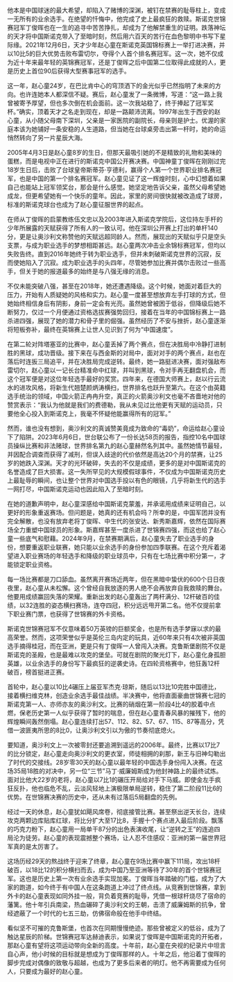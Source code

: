 他本是中国球迷的最大希望，却陷入了赌博的深渊，被钉在禁赛的耻辱柱上，变成一无所有的业余选手。在绝望的忏悔中，他完成了史上最疯狂的救赎。斯诺克世锦赛冠军丁俊晖也在一生的追寻中苦苦挣扎，却成为了他解禁重生的证明。跌落神坛的天才将中国斯诺克带入了至暗时刻，然后用六百天的苦行在血色黎明中书写下星际缘。2021年12月6日，天才少年赵心童在斯诺克英国锦标赛上一举打进决赛，并以10比5的巨大优势击败布雷切尔，夺得个人首个排名赛冠军。这一次，她不仅成为近十年来最年轻的英锦赛冠军，还是丁俊晖之后中国第二位取得此成就的人，更是历史上首位90后获得大型赛事冠军的选手。

这一年，赵心童24岁，在巴比肯中心的穹顶洒下的金光似乎已然指明了未来的方向。也许连她本人都深信不疑。赛后，赵心童发了一条微博，写道：“这一路上我曾被寄予厚望，但也多次倒在机会面前。这一次我站稳了，终于捧起了冠军奖杯。”确实，顶着天才之名走到现在，却是一路颠沛流离。1997年出生于西安的赵心童，从小随父母南下深圳，父亲是一家医院的副院长，母亲则是护士。优渥的家庭本该为她铺好一条安稳的人生道路，但当她在台球桌旁击出第一杆时，她的命运悄然转向了另一片星辰大海。

2005年4月3日是赵心童8岁的生日，但那天最吸引她的不是精致的礼物和美味的蛋糕，而是电视中正在进行的斯诺克中国公开赛决赛。中国神童丁俊晖在刚刚过完18岁生日后，击败了台球皇帝斯蒂芬·亨德利，赢得个人第一个世界职业排名赛冠军，也是中国的第一个排名赛冠军。赵心童见证了这一辉煌时刻，心中幻想着如果自己也能站上冠军领奖台，那会是什么感觉。她坚定地告诉父亲，虽然父母希望她成龙，但更希望她有一个快乐的童年。因此，家里的房间很快就被改造成了球房，标准的斯诺克球台也成为了赵心童征服世界的起点。 

在师从丁俊晖的启蒙教练伍文忠以及2003年进入斯诺克学院后，这位持左手杆的少年所展露的天赋获得了所有人的一致认可。他在深圳公开赛上打出的单杆140分，更是让奥沙利文称赞他的天赋远超同龄人。然而，展现出的天赋似乎只是空头支票，与成为职业选手的梦想相距甚远。赵心童两次冲击业余锦标赛冠军，但均以失败告终。直到2016年她终于转为职业选手，但并未刺破斯诺克世界的沉寂，反而使她陷入了沉寂。成为职业选手的头四年，尽管她参加比赛并偶尔击败过一些高手，但关于她的报道最多的始终是与八强无缘的消息。

不仅未能突破八强，甚至在2018年，她还遭遇降级。这个时候，她面对着巨大的压力，开始有人质疑她的风格和实力。赵心童一度甚至想放弃左手打球的方式，但她始终相信身后有阴影，身前一定会有光亮。虽然她曾被困于低谷，但降级后她不断努力，仅过一个月便通过资格选拔赛强势回归，接着在当年的中国锦标赛上一路杀进四强，展现了她的潜力和骨子里的倔强。虽然经历了不安与挫折，赵心童逐渐将短板弥补，最终在英锦赛上让世人见识到了何为“中国速度”。

在第二轮对阵塔塞亚的比赛中，赵心童丢掉了两个赛点，但在决胜局中冷静打进制胜的黑球，成功晋级。接下来在与西金斯的对局中，面对对手的两个赛点，赵也在落后时连扳三局追平，并在决胜局完成逆转。最终，她一路挺进决赛，面对强敌布雷切尔，赵心童以一记长台精准命中红球，并叫到黑球，令对手再无翻盘机会，而这个冠军便是对这位年轻选手最好的奖赏。四年来，在德国大师赛上，赵以行云流水的进攻风格，将新生代翘楚颜炳涛横扫，世界排名也跃升至第六。在这个由英籍选手统治的领域，中国火箭正冉冉升空，真正的火箭奥沙利文也毫不吝嗇地对他的赞赏表示：“我认为他就是我们的费德勒，我从未见过比他更有天赋的运动员，只要他全心投入到斯诺克上，我毫不怀疑他能赢得所有的冠军。”

然而，谁也没有想到，奥沙利文的真诚赞美竟成为致命的“毒奶”，命运给赵心童设下了陷阱。2023年6月6日，世台联公布了一份长达58页的报告，指控10名中国球员操纵比赛和非法赌球，世界排名第九的赵心童赫然名列其中。虽然她情节最轻，并因配合调查而获得了减刑，但误入歧途的代价依然是高达20个月的禁赛，让25岁的她跌入深渊。天才的光环破碎，失去的不仅是成绩，更多的是对中国斯诺克的名誉造成了巨大损害。这一失所罕见的大规模假球事件，不仅成为中国斯诺克历史上最耻辱的瞬间，也让整个世界对中国选手投以有色的眼镜，几乎将新生代的选手一网打尽，中国斯诺克运动也因此陷入了至暗时刻。

在她的道歉声明中，赵心童深感给中国斯诺克蒙羞，并承诺用成绩来证明自己，以更好的形象重返赛场。但问题是，她真的还有机会吗？所幸的是，中国军团并没有完全解散，也没有放弃老将丁俊晖、中生代的张安达、新秀斯嘉辉，依然在国际赛场全力重塑中国球员的形象。斯嘉辉甚至一度杀进了世锦赛四强，而这也给了赵心童一些底气和慰藉。2024年9月，在禁赛期满后，赵心童失去了职业选手的身份，想要重返职业联赛，她只能以业余选手的身份参加四季联赛。在这个充斥着渴望进入职业赛场的年轻选手和降级的职业球员中，只有在七场比赛中积分第一，才能锁定职业资格。

每一场比赛都是刀口舔血。虽然离开赛场近两年，但在黑暗中蛰伏的600个日日夜夜里，赵心童从未松懈。这个曾经自我放逐的男人绝不会再放弃自我救赎的舞台。他要用成绩赢回失落的荣耀。重新出发的赵心童轰出了两杆满分、12杆破百的佳绩，以32连胜的姿态横扫赛场，连夺四冠，积分远远甩开第二名。他不仅提前拿下职业赛门票，也获得了世锦赛的外卡资格。

斯诺克世锦赛冠军不仅意味着50万英镑的巨额奖金，也是所有选手梦寐以求的最高荣誉。然而，这项荣誉似乎是英伦三岛内定的玩具，近60年来只有4次被非英国选手摘得桂冠，而在亚洲，更是只有丁俊晖一人曾闯入决赛。克鲁斯堡剧院不仅是斯诺克的圣殿，也是最难以攻克的堡垒。可就在剧院的聚光灯下，赵心童化身孤胆英雄，以业余选手的身份写下最疯狂的逆袭史诗。在四轮资格赛中，他狂轰12杆破百，榜首挺进正赛。

首轮中，赵心童以10比4碾压上届亚军杰克·琼斯，随后以13比10完胜中国德比，接着横扫维克林，创造业余选手最佳战绩。半决赛中，他将直面豪曲世锦赛七冠的斯诺克第一人、亦师亦友的奥沙利文。比赛的硝烟在第一阶段4比4的胶着中点燃，保老历史第一人似乎获得了暂时的喘息，但在赵心童青春风暴的摧残下，他的辉煌瞬间轰然倒塌。赵心童连续打出57、112、82、57、67、115、87等高分，凭借一波匪夷所思的8比0，让奥沙利文引以为傲的节奏彻底熄火。

要知道，奥沙利文上一次被零封还要追溯到遥远的2006年。最终，比赛以17比7的比分锁定，赵心童走向奥沙利文的更衣室，师徒相拥的刹那，新王与旧神勾勒出了时代的交接线。28岁零30天的赵心童以最年轻的中国选手身份闯入决赛。在这场35局18胜的对决中，另一位“三节”马丁·威廉姆斯成为他封神路上的最终试炼。面对比他大22岁的老将，赵心童以7比1的碾压开局给对手下马威。即使金左手疯狂反扑，他也临危不乱，云淡风轻地上演极限单局逆转，稳住了第二阶段11比6的优势。在世锦赛决赛的历史中，还从未有过落后5局翻盘的先例。

经过一天的休息，赵心童犹如飓风席卷，彻底接管比赛。甚至祭出逆天长台，连续攻克两颗边库贴库红球，将比分扩大至17比8，手握十个赛点进入最后阶段。飘落的巧克力粉下，赵心童用一局单干87分的出色表演收尾，让“逆转之王”的连追四局沦为徒劳。赵心童的表现震撼整个赛场，让人忍不住感叹：亚洲的第一届世界冠军真的是太厉害了。

这场历经29天的熬战终于迎来了终章，赵心童在9场比赛中赢下111局，攻出18杆破百，以18比12的积分横扫而去，成为中国乃至亚洲等待了30年的首个世锦赛冠军。这也是历史上第一次有业余选手实现加冕。丁俊晖当年踏破的门槛，成为了大家的跑道，如今终于有中国人在这条跑道上冲过了终点线。从竞赛到世锦赛，拿到外卡的赵心童表现如同外挂一般，背负着竞赛的耻辱，凭借一根球杆烧尽了宿命的藩篱。他十年引兵南梁，热血碾碎了奥沙利文的王朝，击溃了威廉姆斯的抗争，曾经遮蔽了一个时代的七五三劫，仿佛宿命般在他手中终结。

看似坚不可摧的克鲁斯堡，也首次在同期慢慢绝迹。那些曾被定义的低谷，成为了触达星辰的阶梯。世锦赛冠军达赫迪表示，如果说丁俊晖是中国斯诺克的开拓者，那赵心童有望将这项运动带向全新的高度。十年前，赵心童在央视的纪录片中坦言自心声，他小时候的目标就是想成为丁俊晖那样的人。十年之后，他沿着丁俊晖的脚步完成对偶像的致敬与超越，也成为了更多后来者的明灯。他不再需要成为任何人，只要成为最好的赵心童。

